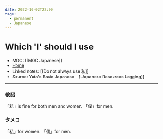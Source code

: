 ```yaml
---
date: 2022-10-02T22:00
tags:
  - permanent
  - Japanese
---
```

# Which 'I' should I use
- MOC: [[MOC Japanese]]
- [Home](https://misudashi.ga/)
- Linked notes: [[Do not always use 私]]
- Source: Yuta's Basic Japanese - [[Japanese Resources Logging]]
----------
### 敬語
「私」is fine for both men and women.
「僕」for men.

### タメロ
「私」for women.
「僕」for men.
